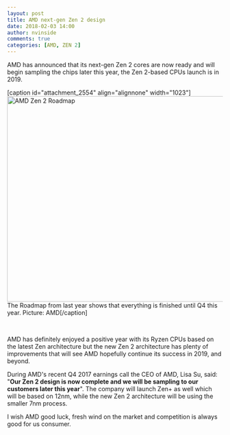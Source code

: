 ```yaml
---
layout: post
title: AMD next-gen Zen 2 design
date: 2018-02-03 14:00
author: nvinside
comments: true
categories: [AMD, ZEN 2]
---
```

<div>AMD has announced that its next-gen Zen 2 cores are now ready and will begin sampling the chips later this year, the Zen 2-based CPUs launch is in 2019.</div>

<div></div>

<div>

[caption id="attachment_2554" align="alignnone" width="1023"]<img class="alignnone size-full wp-image-2554" src="https://chefkochblog.files.wordpress.com/2018/02/amd-zen-2-roadmap.jpg" alt="AMD Zen 2 Roadmap" width="1023" height="480" /> The Roadmap from last year shows that everything is finished until Q4 this year. Picture: AMD[/caption]

</div>

<!--more-->

&nbsp;

AMD has definitely enjoyed a positive year with its Ryzen CPUs based on the latest Zen architecture but the new Zen 2 architecture has plenty of improvements that will see AMD hopefully continue its success in 2019, and beyond.

During AMD's recent Q4 2017 earnings call the CEO of AMD, Lisa Su, said: "<strong>Our Zen 2 design is now complete and we will be sampling to our customers later this year</strong>". The company will launch Zen+ as well which will be based on 12nm, while the new Zen 2 architecture will be using the smaller 7nm process.

I wish AMD good luck, fresh wind on the market and competition is always good for us consumer.
